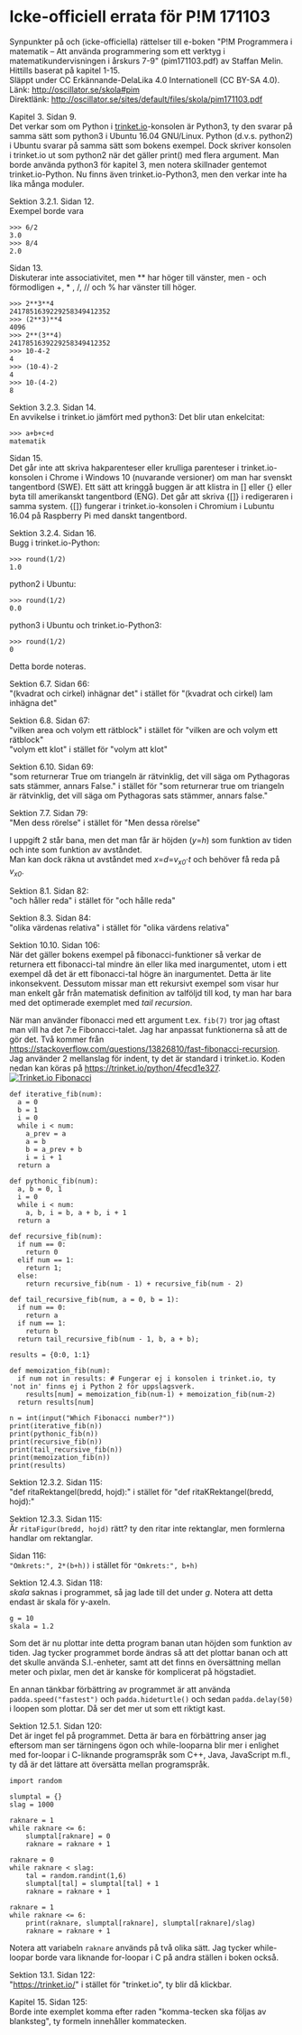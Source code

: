 # Icke-officiell errata för P!M 171103
Synpunkter på och (icke-officiella) rättelser till e-boken "P!M Programmera i matematik &ndash; 
Att använda programmering som ett verktyg i matematikundervisningen i årskurs 7-9" (pim171103.pdf) av Staffan Melin.  
Hittills baserat på kapitel 1-15.  
Släppt under CC Erkännande-DelaLika 4.0 Internationell (CC BY-SA 4.0).  
Länk: http://oscillator.se/skola#pim  
Direktlänk: http://oscillator.se/sites/default/files/skola/pim171103.pdf

Kapitel 3. Sidan 9.  
Det verkar som om Python i [trinket.io](https://trinket.io/)-konsolen är Python3, ty den svarar på samma sätt som
python3 i Ubuntu 16.04 GNU/Linux.
Python (d.v.s. python2) i Ubuntu svarar på samma sätt som bokens exempel. Dock skriver konsolen i trinket.io ut som python2 när
det gäller print() med flera argument. Man borde använda python3 för kapitel 3, men notera skillnader gentemot trinket.io-Python.
Nu finns även trinket.io-Python3, men den verkar inte ha lika många moduler.

Sektion 3.2.1. Sidan 12.  
Exempel borde vara
```
>>> 6/2  
3.0  
>>> 8/4  
2.0
```

Sidan 13.  
Diskuterar inte associativitet, men ** har höger till vänster, men - och förmodligen +, * , /, // och % har
vänster till höger.  
```
>>> 2**3**4
2417851639229258349412352
>>> (2**3)**4
4096
>>> 2**(3**4)
2417851639229258349412352
>>> 10-4-2
4
>>> (10-4)-2
4
>>> 10-(4-2)
8
```

Sektion 3.2.3. Sidan 14.  
En avvikelse i trinket.io jämfört med python3: Det blir utan enkelcitat:
```
>>> a+b+c+d
matematik
```

Sidan 15.  
Det går inte att skriva hakparenteser eller krulliga parenteser i trinket.io-konsolen i Chrome i Windows 10
(nuvarande versioner) om man har svenskt tangentbord (SWE). Ett sätt att kringgå buggen är att klistra in [] 
eller {} eller byta till amerikanskt tangentbord (ENG). Det går att skriva {[]} i redigeraren i samma system.
{[]} fungerar i trinket.io-konsolen i Chromium i Lubuntu 16.04 på Raspberry Pi med danskt tangentbord.

Sektion 3.2.4. Sidan 16.  
Bugg i trinket.io-Python:
```
>>> round(1/2)
1.0
```
python2 i Ubuntu:
```
>>> round(1/2)
0.0
```
python3 i Ubuntu och trinket.io-Python3:
```
>>> round(1/2)
0
```
Detta borde noteras.

Sektion 6.7. Sidan 66:  
"(kvadrat och cirkel) inhägnar det" i stället för "(kvadrat och cirkel) lam inhägna det"

Sektion 6.8. Sidan 67:  
"vilken area och volym ett rätblock" i stället för "vilken are och volym ett rätblock"  
"volym ett klot" i stället för "volym att klot"

Sektion 6.10. Sidan 69:  
"som returnerar True om triangeln är rätvinklig, det vill säga om Pythagoras sats stämmer, annars False." i stället för
"som returnerar true om triangeln är rätvinklig, det vill säga om Pythagoras sats stämmer, annars false."

Sektion 7.7. Sidan 79:  
"Men dess rörelse" i stället för "Men dessa rörelse"

I uppgift 2 står bana, men det man får är höjden (*y*=*h*) som funktion av tiden och inte som funktion av avståndet.  
Man kan dock räkna ut avståndet med *x*=*d*=*v<sub>x0</sub>*⋅*t* och behöver få reda på *v<sub>x0</sub>*.

Sektion 8.1. Sidan 82:  
"och håller reda" i stället för "och hålle reda"

Sektion 8.3. Sidan 84:  
"olika värdenas relativa" i stället för "olika värdens relativa"

Sektion 10.10. Sidan 106:  
När det gäller bokens exempel på fibonacci-funktioner så verkar de returnera ett fibonacci-tal mindre än eller lika med
inargumentet, utom i ett exempel då det är ett fibonacci-tal högre än inargumentet. Detta är lite inkonsekvent. Dessutom
missar man ett rekursivt exempel som visar hur man enkelt går från matematisk definition av talföljd till kod, ty man har
bara med det optimerade exemplet med *tail recursion*.

När man använder fibonacci med ett argument t.ex. `fib(7)` tror jag oftast man vill ha det 7:e Fibonacci-talet.
Jag har anpassat funktionerna så att de gör det. Två kommer från https://stackoverflow.com/questions/13826810/fast-fibonacci-recursion.
Jag använder 2 mellanslag för indent, ty det är standard i trinket.io. Koden nedan kan köras på https://trinket.io/python/4fecd1e327.  
<a rel='nofollow' href='https://trinket.io/python/4fecd1e327' border='0' style='cursor:default'><img src='https://chart.googleapis.com/chart?cht=qr&chl=https%3A%2F%2Ftrinket.io%2Fpython%2F4fecd1e327&chs=180x180&choe=UTF-8&chld=L|2' alt='Trinket.io Fibonacci'></a>
```
def iterative_fib(num):
  a = 0
  b = 1
  i = 0
  while i < num:
    a_prev = a
    a = b
    b = a_prev + b
    i = i + 1
  return a
  
def pythonic_fib(num):
  a, b = 0, 1
  i = 0
  while i < num:
    a, b, i = b, a + b, i + 1
  return a

def recursive_fib(num):
  if num == 0:
    return 0
  elif num == 1:
    return 1;
  else:
    return recursive_fib(num - 1) + recursive_fib(num - 2)
    
def tail_recursive_fib(num, a = 0, b = 1):
  if num == 0:
    return a
  if num == 1:
    return b
  return tail_recursive_fib(num - 1, b, a + b);
  
results = {0:0, 1:1}

def memoization_fib(num):
  if num not in results: # Fungerar ej i konsolen i trinket.io, ty 'not in' finns ej i Python 2 för uppslagsverk.
    results[num] = memoization_fib(num-1) + memoization_fib(num-2)
  return results[num]

n = int(input("Which Fibonacci number?"))
print(iterative_fib(n))
print(pythonic_fib(n))
print(recursive_fib(n))
print(tail_recursive_fib(n))
print(memoization_fib(n))
print(results)
```

Sektion 12.3.2. Sidan 115:  
"def ritaRektangel(bredd, hojd):" i stället för "def ritaKRektangel(bredd, hojd):"

Sektion 12.3.3. Sidan 115:  
Är `ritaFigur(bredd, hojd)` rätt? ty den ritar inte rektanglar, men formlerna handlar om rektanglar.

Sidan 116:  
`"Omkrets:", 2*(b+h))` i stället för `"Omkrets:", b+h)`

Sektion 12.4.3. Sidan 118:  
*skala* saknas i programmet, så jag lade till det under *g*. Notera att detta endast är skala för y-axeln.
```
g = 10
skala = 1.2
```
Som det är nu plottar inte detta program banan utan höjden som funktion av tiden. Jag tycker programmet borde ändras
så att det plottar banan och att det skulle använda S.I.-enheter, samt att det finns en översättning mellan meter och pixlar,
men det är kanske för komplicerat på högstadiet.

En annan tänkbar förbättring av programmet är att använda `padda.speed("fastest")` och
`padda.hideturtle()` och sedan `padda.delay(50)` i loopen som plottar. Då ser det mer ut som ett riktigt kast.

Sektion 12.5.1. Sidan 120:  
Det är inget fel på programmet. Detta är bara en förbättring anser jag eftersom man ser tärningens ögon och while-looparna
blir mer i enlighet med for-loopar i C-liknande programspråk som C++, Java, JavaScript m.fl., ty då är det lättare
att översätta mellan programspråk.
```
import random

slumptal = {}
slag = 1000

raknare = 1
while raknare <= 6:
    slumptal[raknare] = 0
    raknare = raknare + 1

raknare = 0
while raknare < slag:
    tal = random.randint(1,6)
    slumptal[tal] = slumptal[tal] + 1
    raknare = raknare + 1

raknare = 1
while raknare <= 6:
    print(raknare, slumptal[raknare], slumptal[raknare]/slag)
    raknare = raknare + 1
```
Notera att variabeln `raknare` används på två olika sätt.
Jag tycker while-loopar borde vara liknande for-loopar i C på andra ställen i boken också.

Sektion 13.1. Sidan 122:  
"https://trinket.io/" i stället för "trinket.io", ty blir då klickbar.

Kapitel 15. Sidan 125:  
Borde inte exemplet komma efter raden "komma-tecken ska följas av blanksteg", ty formeln innehåller kommatecken.
